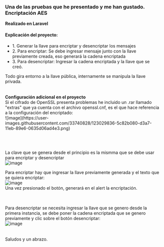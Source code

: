 <h3>Una de las pruebas que he presentado y me han gustado. Encriptación AES</h3>
<b>Realizado en Laravel </b></br>

<h4>Explicación del proyecto: </h4>

<ul>
    <li>1. Generar la llave para encriptar y desencriptar los mensajes </li>
    <li>2. Para encriptar: Se debe ingresar mensaje junto con la llave previamente creada, eso generará la cadena encriptada</li>
    <li>3. Para desencriptar: Ingresar la cadena encriptada y la llave que se creó. </li>
</ul>
Todo gira entorno a la llave pública, internamente se manipula la llave privada. </br></br>

<br>
<b>Configuración adicional en el proyecto</b></br>
Si el cifrado de OpenSSL presenta problemas he incluido un .rar llamado "extras" que ya cuenta con el archivo openssl.cnf, es el que hace referencia a la configuración del encriptado: <br>
![image](https://user-images.githubusercontent.com/33740828/123029836-5c82b080-d3a7-11eb-89e6-0635d06ad4e3.png)

<br><br>

La clave que se genera desde el principio es la mismma que se debe usar para encriptar y desencriptar <br>
![image](https://user-images.githubusercontent.com/33740828/123029756-3bba5b00-d3a7-11eb-9565-325ace67dc3d.png)

Para encriptar hay que ingresar la llave previamente generada y el texto que se quiera encriptar: <br>
![image](https://user-images.githubusercontent.com/33740828/123029801-4f65c180-d3a7-11eb-8ace-6d7f4c68efd7.png)<br>Una vez presionado el botón, generará en el alert la encriptación.
<br><br><br>

Para desencriptar se necesita ingresar la llave que se genero desde la primera instancia, se debe poner la cadena encriptada que se genero previamente y clic sobre el botón desencriptar:<br>
![image](https://user-images.githubusercontent.com/33740828/123029851-63a9be80-d3a7-11eb-9268-e1fe73424de2.png)
<br><br><br>
Saludos y un abrazo.

